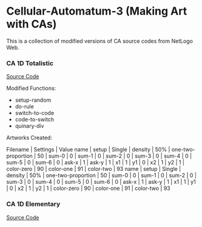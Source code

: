 # Cellular-Automatum-3 (Making Art with CAs)

This is a collection of modified versions of CA source codes from NetLogo Web. 

### CA 1D Totalistic
[Source Code](http://www.netlogoweb.org/launch#http://www.netlogoweb.org/assets/modelslib/Sample%20Models/Computer%20Science/Cellular%20Automata/CA%201D%20Totalistic.nlogo)

Modified Functions: 
- setup-random
- do-rule
- switch-to-code
- code-to-switch
- quinary-div

Artworks Created:

Filename  | Settings  | Value
name  | setup | Single
      | density | 50%
      | one-two-proportion | 50
      | sum-0 | 0
      | sum-1 | 0
      | sum-2 | 0
      | sum-3 | 0
      | sum-4 | 0
      | sum-5 | 0
      | sum-6 | 0
      | ask-x | 1
      | ask-y | 1
      | x1 | 1
      | y1 | 0
      | x2 | 1
      | y2 | 1
      | color-zero | 90
      | color-one | 91
      | color-two | 93
name  | setup | Single
      | density | 50%
      | one-two-proportion | 50
      | sum-0 | 0
      | sum-1 | 0
      | sum-2 | 0
      | sum-3 | 0
      | sum-4 | 0
      | sum-5 | 0
      | sum-6 | 0
      | ask-x | 1
      | ask-y | 1
      | x1 | 1
      | y1 | 0
      | x2 | 1
      | y2 | 1
      | color-zero | 90
      | color-one | 91
      | color-two | 93
      

### CA 1D Elementary
[Source Code](http://www.netlogoweb.org/launch#http://www.netlogoweb.org/assets/modelslib/Sample%20Models/Computer%20Science/Cellular%20Automata/CA%201D%20Elementary.nlogo)
